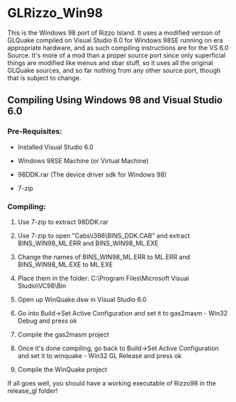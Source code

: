 # GLRizzo_Win98

This is the Windows 98 port of Rizzo Island. It uses a modified version of GLQuake compiled on Visual Studio 6.0 for Windows 98SE running on era appropriate hardware, and as such compiling instructions are for the VS 6.0 Source. It's more of a mod than a proper source port since only superficial things are modified like menus and sbar stuff, so it uses all the original GLQuake sources, and so far nothing from any other source port, though that is subject to change.

## Compiling Using Windows 98 and Visual Studio 6.0

### Pre-Requisites:

- Installed Visual Studio 6.0

- Windows 98SE Machine (or Virtual Machine)

- 98DDK.rar (The device driver sdk for Windows 98)

- 7-zip

### Compiling:

1. Use 7-zip to extract 98DDK.rar

2. Use 7-zip to open "Cabs\i386\BINS_DDK.CAB" and extract BINS_WIN98_ML.ERR and BINS_WIN98_ML.EXE

3. Change the names of BINS_WIN98_ML.ERR to ML.ERR and BINS_WIN98_ML.EXE to ML.EXE

4. Place them in the folder: C:\Program Files\Microsoft Visual Studio\VC98\Bin

5. Open up WinQuake.dsw in Visual Studio 6.0

6. Go into Build->Set Active Configuration and set it to gas2masm - Win32 Debug and press ok

7. Compile the gas2masm project

8. Once it's done compiling, go back to Build->Set Active Configuration and set it to winquake - Win32 GL Release and press ok

9. Compile the WinQuake project

If all goes well, you should have a working executable of Rizzo98 in the release_gl folder!